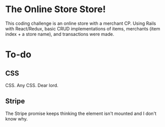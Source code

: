 # The Online Store Store!

This coding challenge is an online store with a merchant CP. Using Rails with React/Redux, basic CRUD implementations of items, merchants (item index + a store name), and transactions were made.

# To-do

## CSS

CSS. Any CSS. Dear lord.

## Stripe

The Stripe promise keeps thinking the element isn't mounted and I don't know why.
